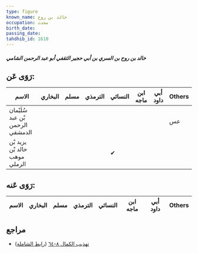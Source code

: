 ```yaml
---
type: figure
known_name: خالد بن روح
occupation: محدث
birth_date:
passing_date:
tahdhib_id: 1610
---
```

##### خالد بن روح بن السري بن أبي حجير الثقفي أبو عبد الرحمن الشامي

## رَوَى عَن:
| الاسم                            | البخاري | مسلم | الترمذي | النسائي | ابن ماجه | أبي داود | Others |
| -------------------------------- | ------- | ---- | ------- | ------- | -------- | -------- | ------ |
| سُلَيْمان بْن عبد الرحمن الدمشقي |         |      |         |         |          |          | عس     |
| يزيد بْن خالد بْن موهب الرملي    |         |      |         | ✔       |          |          |        |
## رَوَى عَنه:
| الاسم | البخاري | مسلم | الترمذي | النسائي | ابن ماجه | أبي داود | Others |
| ----- | ------- | ---- | ------- | ------- | -------- | -------- | ------ |
## مراجع
- [تهذيب الكمال ٨-٦٤](obsidian://open?vault=Tahdhib-al-Kamal&file=Figures/١٦١٠-خالد%20بن%20روح%20بن%20السري%20بن%20أبي%20حجير%20الثقفي%20أبو%20عبد%20الرحمن%20الشامي) ([رابط الشاملة](https://shamela.ws/book/3722/3775))